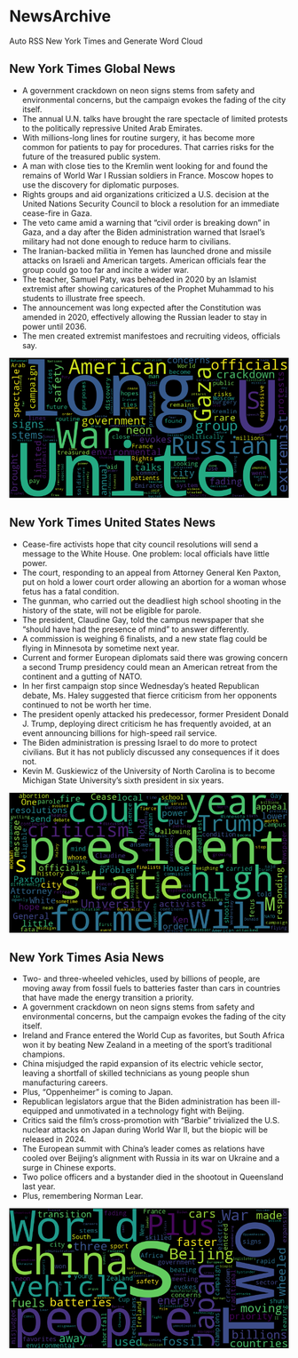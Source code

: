 # NewsArchive
Auto RSS New York Times and Generate Word Cloud

## New York Times Global News
* A government crackdown on neon signs stems from safety and environmental concerns, but the campaign evokes the fading of the city itself.
* The annual U.N. talks have brought the rare spectacle of limited protests to the politically repressive United Arab Emirates.
* With millions-long lines for routine surgery, it has become more common for patients to pay for procedures. That carries risks for the future of the treasured public system.
* A man with close ties to the Kremlin went looking for and found the remains of World War I Russian soldiers in France. Moscow hopes to use the discovery for diplomatic purposes.
* Rights groups and aid organizations criticized a U.S. decision at the United Nations Security Council to block a resolution for an immediate cease-fire in Gaza.
* The veto came amid a warning that “civil order is breaking down” in Gaza, and a day after the Biden administration warned that Israel’s military had not done enough to reduce harm to civilians.
* The Iranian-backed militia in Yemen has launched drone and missile attacks on Israeli and American targets. American officials fear the group could go too far and incite a wider war.
* The teacher, Samuel Paty, was beheaded in 2020 by an Islamist extremist after showing caricatures of the Prophet Muhammad to his students to illustrate free speech.
* The announcement was long expected after the Constitution was amended in 2020, effectively allowing the Russian leader to stay in power until 2036.
* The men created extremist manifestoes and recruiting videos, officials say.

![Global](./global.png)
## New York Times United States News
* Cease-fire activists hope that city council resolutions will send a message to the White House. One problem: local officials have little power.
* The court, responding to an appeal from Attorney General Ken Paxton, put on hold a lower court order allowing an abortion for a woman whose fetus has a fatal condition.
* The gunman, who carried out the deadliest high school shooting in the history of the state, will not be eligible for parole.
* The president, Claudine Gay, told the campus newspaper that she “should have had the presence of mind” to answer differently.
* A commission is weighing 6 finalists, and a new state flag could be flying in Minnesota by sometime next year.
* Current and former European diplomats said there was growing concern a second Trump presidency could mean an American retreat from the continent and a gutting of NATO.
* In her first campaign stop since Wednesday’s heated Republican debate, Ms. Haley suggested that fierce criticism from her opponents continued to not be worth her time.
* The president openly attacked his predecessor, former President Donald J. Trump, deploying direct criticism he has frequently avoided, at an event announcing billions for high-speed rail service.
* The Biden administration is pressing Israel to do more to protect civilians. But it has not publicly discussed any consequences if it does not.
* Kevin M. Guskiewicz of the University of North Carolina is to become Michigan State University’s sixth president in six years.

![US](./usnews.png)
## New York Times Asia News
* Two- and three-wheeled vehicles, used by billions of people, are moving away from fossil fuels to batteries faster than cars in countries that have made the energy transition a priority.
* A government crackdown on neon signs stems from safety and environmental concerns, but the campaign evokes the fading of the city itself.
* Ireland and France entered the World Cup as favorites, but South Africa won it by beating New Zealand in a meeting of the sport’s traditional champions.
* China misjudged the rapid expansion of its electric vehicle sector, leaving a shortfall of skilled technicians as young people shun manufacturing careers.
* Plus, “Oppenheimer” is coming to Japan.
* Republican legislators argue that the Biden administration has been ill-equipped and unmotivated in a technology fight with Beijing.
* Critics said the film’s cross-promotion with “Barbie” trivialized the U.S. nuclear attacks on Japan during World War II, but the biopic will be released in 2024.
* The European summit with China’s leader comes as relations have cooled over Beijing’s alignment with Russia in its war on Ukraine and a surge in Chinese exports.
* Two police officers and a bystander died in the shootout in Queensland last year.
* Plus, remembering Norman Lear.

![Asian](./asian.png)
